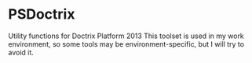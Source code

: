 # PSDoctrix

Utility functions for Doctrix Platform 2013
This toolset is used in my work environment, so some tools may be environment-specific, but I will try to avoid it.
